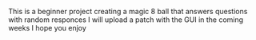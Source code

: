 This is a beginner project creating a magic 8 ball that answers questions with random responces 
I will upload a patch with the GUI in the coming weeks 
I hope you enjoy
